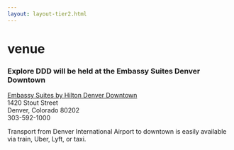 ```yaml
---
layout: layout-tier2.html
---
```

<div class="section hero venue"></div>
<div class="container">
	<div class="col-lg-6 col-lg-offset-3">
		<h1 class="text-center">venue</h1>
		<h3 class="text-center">Explore DDD will be held at the Embassy Suites Denver Downtown</h3>
		<p class="text-center">
			<a href="https://www.hilton.com/en/book/reservation/rooms/?ctyhocn=DENESES&arrivalDate=2023-10-05&departureDate=2023-10-07&groupCode=CESDDD&room1NumAdults=1&cid=OM%2CWW%2CHILTONLINK%2CEN%2CDirectLink">Embassy Suites by Hilton Denver Downtown</a><br />
			1420 Stout Street<br />
			Denver, Colorado 80202<br />
			303-592-1000
		</p>
		<p>Transport from Denver International Airport to downtown is easily available via train, Uber, Lyft, or taxi.</p>
	</div>
</div>
